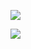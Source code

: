![](https://komarev.com/ghpvc/?username=0xCiel)

[![](https://github-readme-stats.vercel.app/api?username=0xCiel)](https://github.com/anuraghazra/github-readme-stats)
